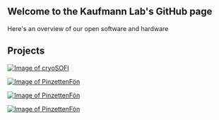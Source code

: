 ## Welcome to the Kaufmann Lab's GitHub page

Here's an overview of our open software and hardware


## Projects
[![Image of cryoSOFI](https://raw.githubusercontent.com/rainerkaufmann/rainerkaufmann.github.io/master/cryo-SOFI.jpg)](https://github.com/rainerkaufmann/cryoSOFI)

[![Image of PinzettenFön](https://raw.githubusercontent.com/rainerkaufmann/rainerkaufmann.github.io/master/pinzenttenfoen.jpg)](https://github.com/rainerkaufmann/PinzettenFoen)

[![Image of PinzettenFön](https://raw.githubusercontent.com/rainerkaufmann/rainerkaufmann.github.io/master/beam-profiler.jpg)](https://github.com/rainerkaufmann/BeamProfiler)

[![Image of PinzettenFön](https://raw.githubusercontent.com/rainerkaufmann/rainerkaufmann.github.io/master/barrier-rails.jpg)](https://github.com/rainerkaufmann/barrier-rails)
